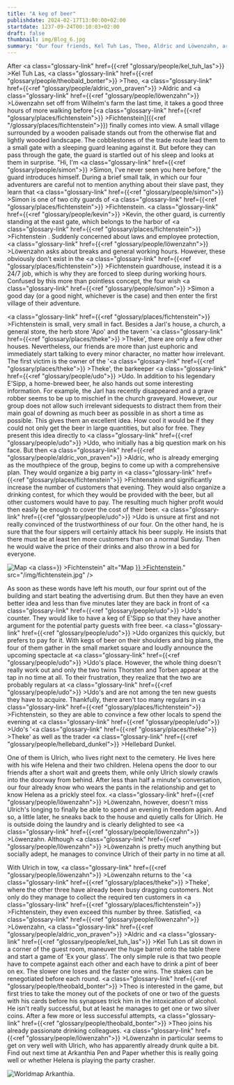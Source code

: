 ```yaml
---
title: "A keg of beer"
publishdate: 2024-02-17T13:00:00+02:00
startdate: 1237-09-24T00:10:03+02:00
draft: false
thumbnail: img/Blog_6.jpg
summary: "Our four friends, Kel Tuh Las, Theo, Aldric and Löwenzahn, arrive in the small village of Fichtenstein in this session. Instead of looking around for a possible main quest, they prefer to plan a party with their new best friend, the barkeeper Udo. While organizing the party, they also get to know the villager Ulrich a little better. You can find out more about him and his wife Helena here:"
---
```


After <a class="glossary-link" href={{<ref "glossary/people/kel_tuh_las">}} >Kel Tuh Las</a>, <a class="glossary-link" href={{<ref "glossary/people/theobald_bonter">}} >Theo</a>, <a class="glossary-link" href={{<ref "glossary/people/aldric_von_praven">}} >Aldric</a> and <a class="glossary-link" href={{<ref "glossary/people/löwenzahn">}} >Löwenzahn</a> set off from Wilhelm's farm the last time, it takes a good three hours of more walking before [<a class="glossary-link" href={{<ref "glossary/places/fichtenstein">}} >Fichtenstein</a>]({{<ref "/glossary/places/fichtenstein">}}) finally comes into view. A small village surrounded by a wooden palisade stands out from the otherwise flat and lightly wooded landscape. The cobblestones of the trade route lead them to a small gate with a sleeping guard leaning against it. But before they can pass through the gate, the guard is startled out of his sleep and looks at them in surprise. "Hi, I'm <a class="glossary-link" href={{<ref "glossary/people/simon">}} >Simon</a>, I've never seen you here before," the guard introduces himself. During a brief small talk, in which our four adventurers are careful not to mention anything about their slave past, they learn that <a class="glossary-link" href={{<ref "glossary/people/simon">}} >Simon</a> is one of two city guards of <a class="glossary-link" href={{<ref "glossary/places/fichtenstein">}} >Fichtenstein</a>. <a class="glossary-link" href={{<ref "glossary/people/kevin">}} >Kevin</a>, the other guard, is currently standing at the east gate, which belongs to the harbor of <a class="glossary-link" href={{<ref "glossary/places/fichtenstein">}} >Fichtenstein</a> . Suddenly concerned about laws and employee protection, <a class="glossary-link" href={{<ref "glossary/people/löwenzahn">}} >Löwenzahn</a> asks about breaks and general working hours. However, these obviously don't exist in the <a class="glossary-link" href={{<ref "glossary/places/fichtenstein">}} >Fichtenstein</a> guardhouse, instead it is a 24/7 job, which is why they are forced to sleep during working hours. Confused by this more than pointless concept, the four wish <a class="glossary-link" href={{<ref "glossary/people/simon">}} >Simon</a> a good day (or a good night, whichever is the case) and then enter the first village of their adventure.

<a class="glossary-link" href={{<ref "glossary/places/fichtenstein">}} >Fichtenstein</a> is small, very small in fact. Besides a Jarl's house, a church, a general store, the herb store 'Apo' and the tavern '<a class="glossary-link" href={{<ref "glossary/places/theke">}} >Theke</a>', there are only a few other houses. Nevertheless, our friends are more than just euphoric and immediately start talking to every minor character, no matter how irrelevant.
The first victim is the owner of the '<a class="glossary-link" href={{<ref "glossary/places/theke">}} >Theke</a>', the barkeeper <a class="glossary-link" href={{<ref "glossary/people/udo">}} >Udo</a>. In addition to his legendary E'Sipp, a home-brewed beer, he also hands out some interesting information. For example, the Jarl has recently disappeared and a grave robber seems to be up to mischief in the church graveyard. However, our group does not allow such irrelevant sidequests to distract them from their main goal of downing as much beer as possible in as short a time as possible. This gives them an excellent idea. How cool it would be if they could not only get the beer in large quantities, but also for free. They present this idea directly to <a class="glossary-link" href={{<ref "glossary/people/udo">}} >Udo</a>, who initially has a big question mark on his face. But then <a class="glossary-link" href={{<ref "glossary/people/aldric_von_praven">}} >Aldric</a>, who is already emerging as the mouthpiece of the group, begins to come up with a comprehensive plan. They would organize a big party in <a class="glossary-link" href={{<ref "glossary/places/fichtenstein">}} >Fichtenstein</a> and significantly increase the number of customers that evening. They would also organize a drinking contest, for which they would be provided with the beer, but all other customers would have to pay. The resulting much higher profit would then easily be enough to cover the cost of their beer. <a class="glossary-link" href={{<ref "glossary/people/udo">}} >Udo</a> is unsure at first and not really convinced of the trustworthiness of our four. On the other hand, he is sure that the four sippers will certainly attack his beer supply. He insists that there must be at least ten more customers than on a normal Sunday. Then he would waive the price of their drinks and also throw in a bed for everyone.

<div class="img-max center">
  <img class="img-fluid rounded"  title="Map <a class="glossary-link" href={{<ref "glossary/places/fichtenstein">}} >Fichtenstein</a>" alt="Map <a class="glossary-link" href={{<ref "glossary/places/fichtenstein">}} >Fichtenstein</a>." src="/img/fichtenstein.jpg" />
</div>

As soon as these words have left his mouth, our four sprint out of the building and start beating the advertising drum. But then they have an even better idea and less than five minutes later they are back in front of <a class="glossary-link" href={{<ref "glossary/people/udo">}} >Udo</a>'s counter. They would like to have a keg of E'Sipp so that they have another argument for the potential party guests with free beer. <a class="glossary-link" href={{<ref "glossary/people/udo">}} >Udo</a> organizes this quickly, but prefers to pay for it. With kegs of beer on their shoulders and big plans, the four of them gather in the small market square and loudly announce the upcoming spectacle at <a class="glossary-link" href={{<ref "glossary/people/udo">}} >Udo</a>'s place. However, the whole thing doesn't really work out and only the two twins Thorsten and Torben appear at the tap in no time at all. To their frustration, they realize that the two are probably regulars at <a class="glossary-link" href={{<ref "glossary/people/udo">}} >Udo</a>'s and are not among the ten new guests they have to acquire. Thankfully, there aren't too many regulars in <a class="glossary-link" href={{<ref "glossary/places/fichtenstein">}} >Fichtenstein</a>, so they are able to convince a few other locals to spend the evening at <a class="glossary-link" href={{<ref "glossary/people/udo">}} >Udo</a>'s '<a class="glossary-link" href={{<ref "glossary/places/theke">}} >Theke</a>' as well as the trader <a class="glossary-link" href={{<ref "glossary/people/hellebard_dunkel">}} >Hellebard Dunkel</a>.

One of them is Ulrich, who lives right next to the cemetery. He lives here with his wife Helena and their two children. Helena opens the door to our friends after a short wait and greets them, while only Ulrich slowly crawls into the doorway from behind. After less than half a minute's conversation, our four already know who wears the pants in the relationship and get to know Helena as a prickly steel fox. <a class="glossary-link" href={{<ref "glossary/people/löwenzahn">}} >Löwenzahn</a>, however, doesn't miss Ulrich's longing to finally be able to spend an evening in freedom again. And so, a little later, he sneaks back to the house and quietly calls for Ulrich. He is outside doing the laundry and is clearly delighted to see <a class="glossary-link" href={{<ref "glossary/people/löwenzahn">}} >Löwenzahn</a>. Although <a class="glossary-link" href={{<ref "glossary/people/löwenzahn">}} >Löwenzahn</a> is pretty much anything but socially adept, he manages to convince Ulrich of their party in no time at all.

With Ulrich in tow, <a class="glossary-link" href={{<ref "glossary/people/löwenzahn">}} >Löwenzahn</a> returns to the '<a class="glossary-link" href={{<ref "glossary/places/theke">}} >Theke</a>', where the other three have already been busy dragging customers. Not only do they manage to collect the required ten customers in <a class="glossary-link" href={{<ref "glossary/places/fichtenstein">}} >Fichtenstein</a>, they even exceed this number by three. Satisfied, <a class="glossary-link" href={{<ref "glossary/people/löwenzahn">}} >Löwenzahn</a>, <a class="glossary-link" href={{<ref "glossary/people/aldric_von_praven">}} >Aldric</a> and <a class="glossary-link" href={{<ref "glossary/people/kel_tuh_las">}} >Kel Tuh Las</a> sit down in a corner of the guest room, maneuver the huge barrel onto the table there and start a game of 'Ex your glass'. The only simple rule is that two people have to compete against each other and each have to drink a pint of beer on ex. The slower one loses and the faster one wins. The stakes can be renegotiated before each round. <a class="glossary-link" href={{<ref "glossary/people/theobald_bonter">}} >Theo</a> is interested in the game, but first tries to take the money out of the pockets of one or two of the guests with his cards before his synapses trick him in the intoxication of alcohol. He isn't really successful, but at least he manages to get one or two silver coins. After a few more or less successful attempts, <a class="glossary-link" href={{<ref "glossary/people/theobald_bonter">}} >Theo</a> joins his already passionate drinking colleagues. <a class="glossary-link" href={{<ref "glossary/people/löwenzahn">}} >Löwenzahn</a> in particular seems to get on very well with Ulrich, who has apparently already drunk quite a bit. Find out next time at Arkanthia Pen and Paper whether this is really going well or whether Helena is playing the party crasher.

<div class="img-max center">
  <img class="img-fluid" title="Worldmap Arkanthia" alt="Worldmap Arkanthia." src="/img/Arkanthia_Full_Map_Blog_6.jpg" />
</div>
